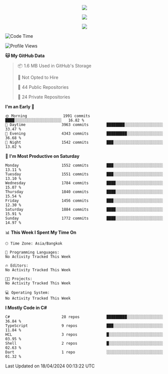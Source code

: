 <p align="center">
  <a href="say-hi.gif"> 
    <img align="center" src="say-hi.gif"/>
  </a>
</p>
<p align="center">
  <a href="https://github.com/htthinh1999">
    <img align="center" src="https://github-readme-stats-kappa-pink.vercel.app/api?username=htthinh1999&show_icons=true&count_private=true&theme=dracula"/>
  </a>
</p>
<p align="center">
  <a href="https://github.com/htthinh1999">
    <img src="https://github-readme-stats-kappa-pink.vercel.app/api/top-langs/?username=htthinh1999&layout=compact&langs_count=6&count_private=true&hide=tsql,hlsl,glsl,shaderlab&theme=dracula"/>
  </a>
</p>

<!--START_SECTION:waka-->
![Code Time](http://img.shields.io/badge/Code%20Time-0%20secs-blue)

![Profile Views](http://img.shields.io/badge/Profile%20Views-1-blue)

**🐱 My GitHub Data** 

> 📦 1.6 MB Used in GitHub's Storage 
 > 
> 🚫 Not Opted to Hire
 > 
> 📜 44 Public Repositories 
 > 
> 🔑 24 Private Repositories 
 > 
**I'm an Early 🐤** 

```text
🌞 Morning                1991 commits        ████░░░░░░░░░░░░░░░░░░░░░   16.82 % 
🌆 Daytime                3963 commits        ████████░░░░░░░░░░░░░░░░░   33.47 % 
🌃 Evening                4343 commits        █████████░░░░░░░░░░░░░░░░   36.68 % 
🌙 Night                  1542 commits        ███░░░░░░░░░░░░░░░░░░░░░░   13.02 % 
```
📅 **I'm Most Productive on Saturday** 

```text
Monday                   1552 commits        ███░░░░░░░░░░░░░░░░░░░░░░   13.11 % 
Tuesday                  1551 commits        ███░░░░░░░░░░░░░░░░░░░░░░   13.10 % 
Wednesday                1784 commits        ████░░░░░░░░░░░░░░░░░░░░░   15.07 % 
Thursday                 1840 commits        ████░░░░░░░░░░░░░░░░░░░░░   15.54 % 
Friday                   1456 commits        ███░░░░░░░░░░░░░░░░░░░░░░   12.30 % 
Saturday                 1884 commits        ████░░░░░░░░░░░░░░░░░░░░░   15.91 % 
Sunday                   1772 commits        ████░░░░░░░░░░░░░░░░░░░░░   14.97 % 
```


📊 **This Week I Spent My Time On** 

```text
🕑︎ Time Zone: Asia/Bangkok

💬 Programming Languages: 
No Activity Tracked This Week

🔥 Editors: 
No Activity Tracked This Week

🐱‍💻 Projects: 
No Activity Tracked This Week

💻 Operating System: 
No Activity Tracked This Week
```

**I Mostly Code in C#** 

```text
C#                       28 repos            █████████░░░░░░░░░░░░░░░░   36.84 % 
TypeScript               9 repos             ███░░░░░░░░░░░░░░░░░░░░░░   11.84 % 
HCL                      3 repos             █░░░░░░░░░░░░░░░░░░░░░░░░   03.95 % 
Shell                    2 repos             █░░░░░░░░░░░░░░░░░░░░░░░░   02.63 % 
Dart                     1 repo              ░░░░░░░░░░░░░░░░░░░░░░░░░   01.32 % 
```




 Last Updated on 18/04/2024 00:13:22 UTC
<!--END_SECTION:waka-->
